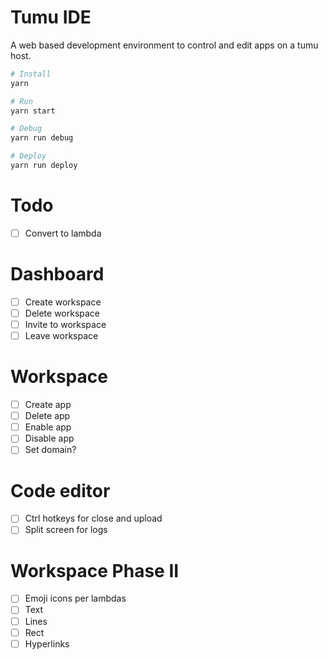 # Tumu IDE
A web based development environment to control and edit apps on a tumu host.

```bash
# Install
yarn

# Run
yarn start

# Debug
yarn run debug

# Deploy
yarn run deploy
```

# Todo
- [ ] Convert to lambda

# Dashboard
- [ ] Create workspace
- [ ] Delete workspace
- [ ] Invite to workspace
- [ ] Leave workspace

# Workspace
- [ ] Create app
- [ ] Delete app
- [ ] Enable app
- [ ] Disable app
- [ ] Set domain?

# Code editor
- [ ] Ctrl hotkeys for close and upload
- [ ] Split screen for logs

# Workspace Phase II
- [ ] Emoji icons per lambdas
- [ ] Text
- [ ] Lines
- [ ] Rect
- [ ] Hyperlinks
